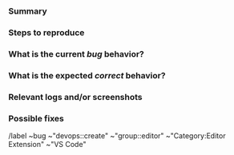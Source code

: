<!---
Please read this!

Before opening a new issue, make sure to search for keywords in the issues
filtered by the "bug" label:

- https://gitlab.com/gitlab-org/gitlab-vscode-extension/-/issues?label_name%5B%5D=bug

and verify the issue you're about to submit isn't a duplicate.

If you are facing issues around configuring Token from your GitLab.com account, see the list of already addressed Token related issues:

https://gitlab.com/gitlab-org/gitlab-vscode-extension/issues?scope=all&utf8=%E2%9C%93&state=closed&label_name[]=token-issue
--->

### Summary

<!-- Summarize the bug encountered concisely -->

### Steps to reproduce

<!-- How one can reproduce the issue - this is very important -->

### What is the current *bug* behavior?

<!-- What actually happens -->

### What is the expected *correct* behavior?

<!-- What you should see instead -->

### Relevant logs and/or screenshots

<!-- Logs can be found by running `GitLab: Show extension logs` command (using `cmd+shift+p`) -->

### Possible fixes

<!-- If you can, link to the line of code that might be responsible for the problem -->

/label ~bug ~"devops::create"  ~"group::editor" ~"Category:Editor Extension" ~"VS Code"
